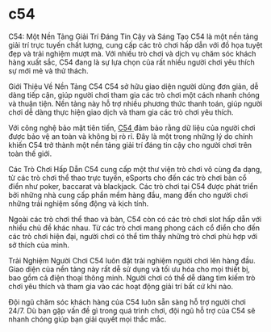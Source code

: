# c54
C54: Một Nền Tảng Giải Trí Đáng Tin Cậy và Sáng Tạo
C54 là một nền tảng giải trí trực tuyến chất lượng, cung cấp các trò chơi hấp dẫn với đồ họa tuyệt đẹp và trải nghiệm mượt mà. Với nhiều trò chơi và dịch vụ chăm sóc khách hàng xuất sắc, C54 đang là sự lựa chọn của rất nhiều người chơi yêu thích sự mới mẻ và thử thách.

Giới Thiệu Về Nền Tảng C54
C54 sở hữu giao diện người dùng đơn giản, dễ dàng tiếp cận, giúp người chơi tham gia các trò chơi một cách nhanh chóng và thuận tiện. Nền tảng này hỗ trợ nhiều phương thức thanh toán, giúp người chơi dễ dàng thực hiện giao dịch và tham gia các trò chơi yêu thích.

Với công nghệ bảo mật tiên tiến, <a href="https://c54-vi.com"> C54 </a> đảm bảo rằng dữ liệu của người chơi được bảo vệ an toàn và không bị rò rỉ. Đây là một trong những lý do chính khiến C54 trở thành một nền tảng giải trí đáng tin cậy cho người chơi trên toàn thế giới.

Các Trò Chơi Hấp Dẫn
C54 cung cấp một thư viện trò chơi vô cùng đa dạng, từ các trò chơi thể thao trực tuyến, eSports cho đến các trò chơi bàn cổ điển như poker, baccarat và blackjack. Các trò chơi tại C54 được phát triển bởi những nhà cung cấp phần mềm hàng đầu, mang đến cho người chơi những trải nghiệm sống động và kịch tính.

Ngoài các trò chơi thể thao và bàn, C54 còn có các trò chơi slot hấp dẫn với nhiều chủ đề khác nhau. Từ các trò chơi mang phong cách cổ điển cho đến các trò chơi hiện đại, người chơi có thể tìm thấy những trò chơi phù hợp với sở thích của mình.

Trải Nghiệm Người Chơi
C54 luôn đặt trải nghiệm người chơi lên hàng đầu. Giao diện của nền tảng này rất dễ sử dụng và tối ưu hóa cho mọi thiết bị, bao gồm cả điện thoại thông minh. Người chơi có thể dễ dàng tìm kiếm trò chơi yêu thích và tham gia vào các hoạt động giải trí bất cứ khi nào.

Đội ngũ chăm sóc khách hàng của C54 luôn sẵn sàng hỗ trợ người chơi 24/7. Dù bạn gặp vấn đề gì trong quá trình chơi, đội ngũ hỗ trợ của C54 sẽ nhanh chóng giúp bạn giải quyết mọi thắc mắc.

